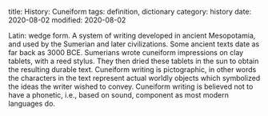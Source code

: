 title: History: Cuneiform
tags: definition, dictionary
category: history
date: 2020-08-02
modified: 2020-08-02


Latin: wedge form. A system of writing developed
in ancient Mesopotamia, and used by the Sumerian and later
civilizations. Some ancient texts date as far back as
 3000 BCE. Sumerians wrote cuneiform impressions on clay
tablets, with a reed stylus. They then dried these tablets in the sun
to obtain the resulting durable text. Cuneiform writing is
pictographic, in other words the characters in the text represent
actual worldly objects which symbolized the ideas the writer wished to
convey. Cuneiform writing is believed not to have a phonetic, i.e.,
based on sound, component as most modern languages do.




